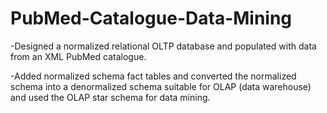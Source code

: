 # PubMed-Catalogue-Data-Mining

-Designed a normalized relational OLTP database and populated with data from an XML PubMed catalogue.

-Added normalized schema fact tables and converted the normalized schema into a denormalized schema suitable for OLAP (data warehouse) and used the OLAP star schema for data mining.
